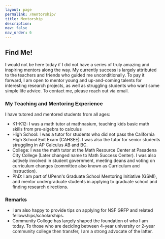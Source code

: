 ```yaml
---
layout: page
permalink: /mentorship/
title: Mentorship
description: 
nav: false
nav_order: 6
---
```


## Find Me!
I would not be here today if I did not have a series of truly amazing and inspiring mentors along the way. My currently success is largely attributed to the teachers and friends who guided me unconditionally. To pay it forward, I am open to mentor young and up-and-coming talents for interesting research projects, as well as struggling students who want some simple life advice. To contact me, please reach out via email.


### My Teaching and Mentoring Experience
I have tutored and mentored students from all ages:
- K1-K12: I was a math tutor at mathnasium, teaching kids basic math skills from pre-algebra to calculus
- High School: I was a tutor for students who did not pass the California High School Exit Exam (CAHSEE). I was also the tutor for senior students struggling in AP Calculus AB and BC.
- College: I was the math tutor at the Math Resource Center at Pasadena City College (Later changed name to Math Success Center). I was also actively involved in student government, meeting deans and voting on curriculum changes (committee also known as Curriculum and Instruction).
- PhD: I am part of UPenn's Graduate School Mentoring Initiative (GSMI), and mentor undergraduate students in applying to graduate school and finding research directions. 


### Remarks
- I am also happy to provide tips on applying for NSF GRFP and related fellowships/scholarships.
- Community College has largely shaped the foundation of who I am today. To those who are deciding between 4-year university or 2-year community college then transfer, I am a strong advocate of the latter.
